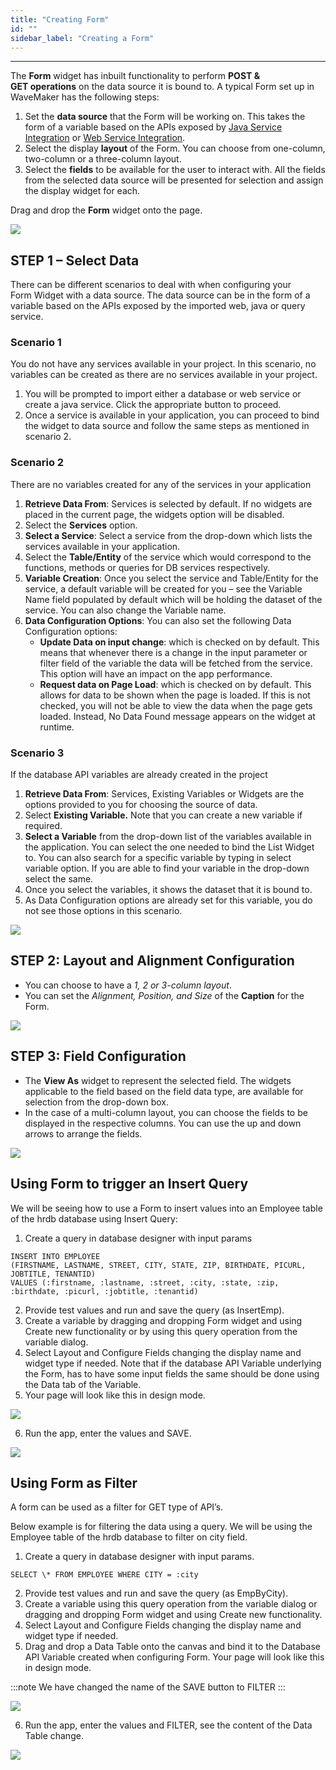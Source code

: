 ```yaml
---
title: "Creating Form"
id: ""
sidebar_label: "Creating a Form"
---
```

---

The **Form** widget has inbuilt functionality to perform **POST & GET operations** on the data source it is bound to. A typical Form set up in WaveMaker has the following steps:

1. Set the **data source** that the Form will be working on. This takes the form of a variable based on the APIs exposed by [Java Service Integration](app-development/services/java-services/java-service/) or [Web Service Integration](/learn/app-development/services/web-services/web-services/).
2. Select the display **layout** of the Form. You can choose from one-column, two-column or a three-column layout.
3. Select the **fields** to be available for the user to interact with. All the fields from the selected data source will be presented for selection and assign the display widget for each.

Drag and drop the **Form** widget onto the page. 

[![](/learn/assets/form_usage_dnd.png)](/learn/assets/form_usage_dnd.png)

## STEP 1 – Select Data

There can be different scenarios to deal with when configuring your Form Widget with a data source. The data source can be in the form of a variable based on the APIs exposed by the imported web, java or query service.

### Scenario 1

You do not have any services available in your project. In this scenario, no variables can be created as there are no services available in your project.
1. You will be prompted to import either a database or web service or create a java service. Click the appropriate button to proceed.
2. Once a service is available in your application, you can proceed to bind the widget to data source and follow the same steps as mentioned in scenario 2.

### Scenario 2

There are no variables created for any of the services in your application
1. **Retrieve Data From**: Services is selected by default. If no widgets are placed in the current page, the widgets option will be disabled.
2. Select the **Services** option.
3. **Select a Service**: Select a service from the drop-down which lists the services available in your application.
4. Select the **Table/Entity** of the service which would correspond to the functions, methods or queries for DB services respectively.
5. **Variable Creation**: Once you select the service and Table/Entity for the service, a default variable will be created for you – see the Variable Name field populated by default which will be holding the dataset of the service. You can also change the Variable name.
6. **Data Configuration Options**: You can also set the following Data Configuration options:
    - **Update Data on input change**: which is checked on by default. This means that whenever there is a change in the input parameter or filter field of the variable the data will be fetched from the service. This option will have an impact on the app performance.
    - **Request data on Page Load**: which is checked on by default. This allows for data to be shown when the page is loaded. If this is not checked, you will not be able to view the data when the page gets loaded. Instead, No Data Found message appears on the widget at runtime.

### Scenario 3

If the database API variables are already created in the project
1. **Retrieve Data From**: Services, Existing Variables or Widgets are the options provided to you for choosing the source of data.
2. Select **Existing Variable.** Note that you can create a new variable if required.
3. **Select a Variable** from the drop-down list of the variables available in the application. You can select the one needed to bind the List Widget to. You can also search for a specific variable by typing in select variable option. If you are able to find your variable in the drop-down select the same.
4. Once you select the variables, it shows the dataset that it is bound to.
5. As Data Configuration options are already set for this variable, you do not see those options in this scenario.

[![](/learn/assets/form_usage_var.png)](/learn/assets/form_usage_var.png)

## STEP 2: Layout and Alignment Configuration

- You can choose to have a _1, 2 or 3-column layout_.
- You can set the _Alignment, Position, and Size_ of the **Caption** for the Form.

[![](/learn/assets/form_usage_layout.png)](/learn/assets/form_usage_layout.png)

## STEP 3: Field Configuration

- The **View As** widget to represent the selected field. The widgets applicable to the field based on the field data type, are available for selection from the drop-down box.
- In the case of a multi-column layout, you can choose the fields to be displayed in the respective columns. You can use the up and down arrows to arrange the fields.

[![](/learn/assets/form_usage_data.png)](/learn/assets/form_usage_data.png)

## Using Form to trigger an Insert Query

We will be seeing how to use a Form to insert values into an Employee table of the hrdb database using Insert Query:

1. Create a query in database designer with input params

```    
INSERT INTO EMPLOYEE 
(FIRSTNAME, LASTNAME, STREET, CITY, STATE, ZIP, BIRTHDATE, PICURL, JOBTITLE, TENANTID)
VALUES (:firstname, :lastname, :street, :city, :state, :zip, :birthdate, :picurl, :jobtitle, :tenantid)
```

2. Provide test values and run and save the query (as InsertEmp).
3. Create a variable by dragging and dropping Form widget and using Create new functionality or by using this query operation from the variable dialog.
4. Select Layout and Configure Fields changing the display name and widget type if needed. Note that if the database API Variable underlying the Form, has to have some input fields the same should be done using the Data tab of the Variable.
5. Your page will look like this in design mode.

[![](/learn/assets/form_query_design.png)](/learn/assets/form_query_design.png)

6. Run the app, enter the values and SAVE.

[![](/learn/assets/form_query_run.png)](/learn/assets/form_query_run.png)

## Using Form as Filter

A form can be used as a filter for GET type of API’s.

Below example is for filtering the data using a query. We will be using the Employee table of the hrdb database to filter on city field.

1. Create a query in database designer with input params.
```
SELECT \* FROM EMPLOYEE WHERE CITY = :city
``` 
2. Provide test values and run and save the query (as EmpByCity).
3. Create a variable using this query operation from the variable dialog or dragging and dropping Form widget and using Create new functionality.
4. Select Layout and Configure Fields changing the display name and widget type if needed.
5. Drag and drop a Data Table onto the canvas and bind it to the Database API Variable created when configuring Form. Your page will look like this in design mode.

:::note
We have changed the name of the SAVE button to FILTER 
:::

[![](/learn/assets/form_filter_design.png)](/learn/assets/form_filter_design.png)

6. Run the app, enter the values and FILTER, see the content of the Data Table change. 

[![](/learn/assets/form_filter_run.png)](/learn/assets/form_filter_run.png)

